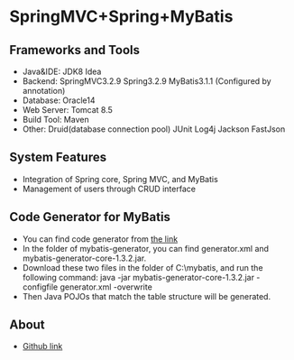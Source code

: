 SpringMVC+Spring+MyBatis
========================

Frameworks and Tools
-----------------------------------
* Java&IDE: JDK8 Idea
* Backend:  SpringMVC3.2.9 Spring3.2.9 MyBatis3.1.1 (Configured by annotation)
* Database: Oracle14
* Web Server: Tomcat 8.5
* Build Tool: Maven
* Other: Druid(database connection pool) JUnit Log4j Jackson FastJson

System Features
-----------------------------------
* Integration of Spring core, Spring MVC, and MyBatis
* Management of users through CRUD interface

Code Generator for MyBatis
-----------------------------------
* You can find code generator from [the link](http://mybatis.github.io/generator/)
* In the folder of mybatis-generator, you can find generator.xml and mybatis-generator-core-1.3.2.jar. 
* Download these two files in the folder of C:\mybatis, and run the following command:
  java -jar mybatis-generator-core-1.3.2.jar -configfile generator.xml -overwrite
* Then Java POJOs that match the table structure will be generated.

About
-----------------------------------
* [Github link](https://github.com/hpp52)
